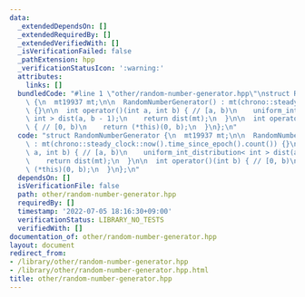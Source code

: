 ```yaml
---
data:
  _extendedDependsOn: []
  _extendedRequiredBy: []
  _extendedVerifiedWith: []
  _isVerificationFailed: false
  _pathExtension: hpp
  _verificationStatusIcon: ':warning:'
  attributes:
    links: []
  bundledCode: "#line 1 \"other/random-number-generator.hpp\"\nstruct RandomNumberGenerator\
    \ {\n  mt19937 mt;\n\n  RandomNumberGenerator() : mt(chrono::steady_clock::now().time_since_epoch().count())\
    \ {}\n\n  int operator()(int a, int b) { // [a, b)\n    uniform_int_distribution<\
    \ int > dist(a, b - 1);\n    return dist(mt);\n  }\n\n  int operator()(int b)\
    \ { // [0, b)\n    return (*this)(0, b);\n  }\n};\n"
  code: "struct RandomNumberGenerator {\n  mt19937 mt;\n\n  RandomNumberGenerator()\
    \ : mt(chrono::steady_clock::now().time_since_epoch().count()) {}\n\n  int operator()(int\
    \ a, int b) { // [a, b)\n    uniform_int_distribution< int > dist(a, b - 1);\n\
    \    return dist(mt);\n  }\n\n  int operator()(int b) { // [0, b)\n    return\
    \ (*this)(0, b);\n  }\n};\n"
  dependsOn: []
  isVerificationFile: false
  path: other/random-number-generator.hpp
  requiredBy: []
  timestamp: '2022-07-05 18:16:30+09:00'
  verificationStatus: LIBRARY_NO_TESTS
  verifiedWith: []
documentation_of: other/random-number-generator.hpp
layout: document
redirect_from:
- /library/other/random-number-generator.hpp
- /library/other/random-number-generator.hpp.html
title: other/random-number-generator.hpp
---
```

